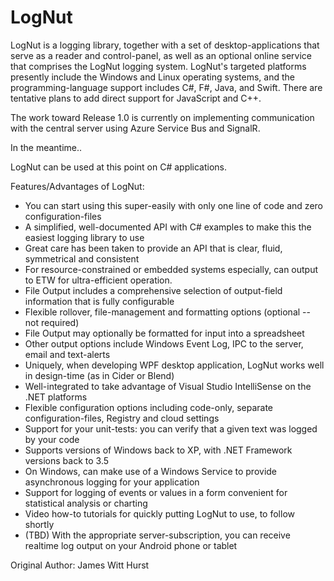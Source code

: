 LogNut
======

LogNut is a logging library, together with a set of desktop-applications that serve as a reader and control-panel, as well as an optional online service that comprises the LogNut logging system. LogNut's targeted platforms presently include the Windows and Linux operating systems, and the programming-language support includes C#, F#, Java, and Swift. There are tentative plans to add direct support for JavaScript and C++.

The work toward Release 1.0 is currently on implementing communication with the central server using Azure Service Bus and SignalR.

In the meantime..

LogNut can be used at this point on C# applications.


Features/Advantages of LogNut:
* You can start using this super-easily with only one line of code and zero configuration-files
* A simplified, well-documented API with C# examples to make this the easiest logging library to use
* Great care has been taken to provide an API that is clear, fluid, symmetrical and consistent
* For resource-constrained or embedded systems especially, can output to ETW for ultra-efficient operation.
* File Output includes a comprehensive selection of output-field information that is fully configurable
* Flexible rollover, file-management and formatting options (optional -- not required)
* File Output may optionally be formatted for input into a spreadsheet
* Other output options include Windows Event Log, IPC to the server, email and text-alerts
* Uniquely, when developing WPF desktop application, LogNut works well in design-time (as in Cider or Blend)
* Well-integrated to take advantage of Visual Studio IntelliSense on the .NET platforms
* Flexible configuration options including code-only, separate configuration-files, Registry and cloud settings
* Support for your unit-tests: you can verify that a given text was logged by your code
* Supports versions of Windows back to XP, with .NET Framework versions back to 3.5
* On Windows, can make use of a Windows Service to provide asynchronous logging for your application
* Support for logging of events or values in a form convenient for statistical analysis or charting
* Video how-to tutorials for quickly putting LogNut to use, to follow shortly
* (TBD) With the appropriate server-subscription, you can receive realtime log output on your Android phone or tablet


Original Author: James Witt Hurst

